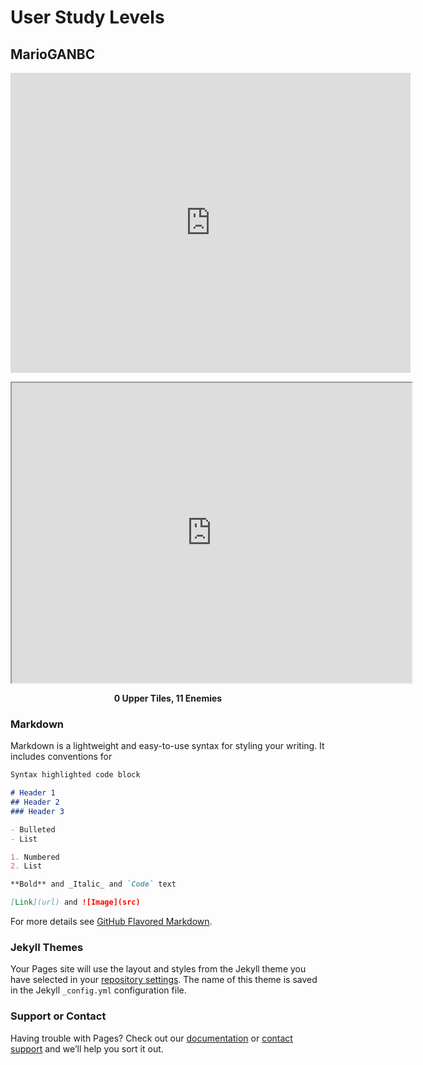 # User Study Levels

## MarioGANBC

<div class="videoImageContainer">
<p align="center"> <iframe src="https://drive.google.com/file/d/19ZtnZSz8IBsHlLpDMTZSb2Fhqx6ZDLEm/preview" width="640" height="480" frameborder="0"></iframe> </p>
<p align="center"><iframe src="https://drive.google.com/file/d/1Mi6iD7TbRs1pC-FpTyiyy8O0bnoTao7m/preview" width="640" height="480"></iframe> </p>
<p align="center"><b>0 Upper Tiles, 11 Enemies</b> </p>
</div>




### Markdown

Markdown is a lightweight and easy-to-use syntax for styling your writing. It includes conventions for

```markdown
Syntax highlighted code block

# Header 1
## Header 2
### Header 3

- Bulleted
- List

1. Numbered
2. List

**Bold** and _Italic_ and `Code` text

[Link](url) and ![Image](src)
```

For more details see [GitHub Flavored Markdown](https://guides.github.com/features/mastering-markdown/).

### Jekyll Themes

Your Pages site will use the layout and styles from the Jekyll theme you have selected in your [repository settings](https://github.com/gzmason/Mario-GAN-Levels/settings). The name of this theme is saved in the Jekyll `_config.yml` configuration file.

### Support or Contact

Having trouble with Pages? Check out our [documentation](https://docs.github.com/categories/github-pages-basics/) or [contact support](https://github.com/contact) and we’ll help you sort it out.
